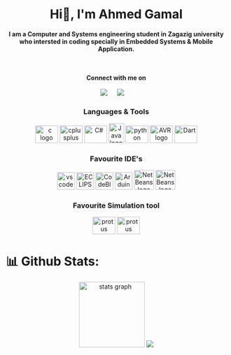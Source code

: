 <!--
<div align="center">
  <img src="https://komarev.com/ghpvc/?username=Azklany&label=Profile%20views&color=0e75b6&style=flat" alt="Ahmed Gamal" />
</div>
-->

<h1 align="center">Hi👋, I'm Ahmed Gamal</h1>
<h4 align="center">I am a Computer and Systems engineering student in Zagazig university who intersted in coding specially in Embedded Systems & Mobile Application.</h4>

<br>

<p align="center">
 <strong>Connect with me on</strong>
<br>	
<br>	
<a target="_blank" href="https://www.linkedin.com/in/azklany/">
  <img src="https://img.shields.io/badge/-LinkedIn-0077B5?style=for-the-badge&logo=Linkedin&logoColor=white"></img></a>
&emsp;
    
<a target="_blank" href="mailto:asklany250@gmail.com">
<img src="https://img.shields.io/badge/-Gmail-D14836?style=for-the-badge&logo=Gmail&logoColor=white"></img></a>
&emsp;
<br>
</p>

<div align="center">
    <h3>
        Languages & Tools
    </h3>
  <img src="https://cdn.jsdelivr.net/gh/devicons/devicon/icons/c/c-original.svg" height="40" width="52" alt="c logo"  />
  <img src="https://cdn.jsdelivr.net/gh/devicons/devicon/icons/cplusplus/cplusplus-original.svg" height="40" width="52" alt="cplusplus logo"  />
  <img src="https://exceptionnotfound.net/content/images/2020/09/C_Sharp_logo.svg" height="40" width="52" alt="C#"  />
  <img src="https://github.com/Azklany/Azklany/assets/128062880/b2e3803b-e99c-4d09-a878-843d88d0d59c" height="45" width="35" alt="Java logo"  />
  <img src="https://cdn.jsdelivr.net/gh/devicons/devicon/icons/python/python-original.svg" height="40" width="52" alt="python logo"  />
  <img src="https://upload.wikimedia.org/wikipedia/commons/thumb/9/96/Avr_logo.svg/1200px-Avr_logo.svg.png" height="40" width="52" alt="AVR logo"  />
  <img src="https://refresh-digital.com/wp-content/uploads/2020/04/dart.jpg" height="40" width="52" alt="Dart"  />
</div>

<div align="center">
    <h3>
        Favourite IDE's
    </h3>
  <img src="https://cdn.jsdelivr.net/gh/devicons/devicon/icons/vscode/vscode-original.svg" height="40" width="40" alt="vscode logo"  />
  <img src="https://cdn.freebiesupply.com/logos/large/2x/eclipse-11-logo-png-transparent.png" height="40" width="40" alt="ECLIPSE logo"  /> 
  <img src="https://github.com/Azklany/Azklany/assets/128062880/de906c79-1ca4-4457-b1f8-85ab2ffe1c3f" height="40" width="40" alt="CodeBlocks logo"  /> 
  <img src="https://cdn.freebiesupply.com/logos/large/2x/arduino-logo-png-transparent.png" height="40" width="40" alt="Arduino logo"  /> 
  <img src="https://www.nesabamedia.com/wp-content/uploads/2019/09/NetBeans-Logo-1.png" height="45" width="45" alt="NetBeans logo"  /> 
  <img src="https://landomen.github.io/assets/img/posts/android-studio/usage-tips/cover.webp" height="45" width="45" alt="NetBeans logo"  /> 
</div>
<div align="center">
    <h3>
        Favourite Simulation tool
    </h3>
  <img src="https://upload.wikimedia.org/wikipedia/en/5/5a/Proteus_Design_Suite_Atom_Logo.png" height="40" width="52" alt="protus logo"  /> 
  <img src="https://lh3.googleusercontent.com/-L3tG9cu9yXA/YEznrIkyG6I/AAAAAAAAewo/D_iWP-UyNSEZGfe9gpTGB1oFPl4-as3sgCLcBGAsYHQ/simulide-logo.png" height="40" width="52" alt="protus logo"  /> 
</div>

# 📊 Github Stats:



<div align="center">
  <img src="https://github-readme-stats.vercel.app/api/top-langs?username=Azklany&show_icons=true&locale=en&layout=compact&theme=tokyonight&hide=jupyter%20notebook,HTML&count_private=true" height="150" alt="stats graph"  />
  
 <img src="https://github-readme-stats.vercel.app/api?username=Azklany&show_icons=true&theme=tokyonight">
</div>

<!---
Azklany/Azklany is a ✨ special ✨ repository because its `README.md` (this file) appears on your GitHub profile.
You can click the Preview link to take a look at your changes.
--->
